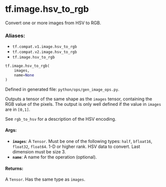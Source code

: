<div itemscope itemtype="http://developers.google.com/ReferenceObject">
<meta itemprop="name" content="tf.image.hsv_to_rgb" />
<meta itemprop="path" content="Stable" />
</div>

# tf.image.hsv_to_rgb

Convert one or more images from HSV to RGB.

### Aliases:

* `tf.compat.v1.image.hsv_to_rgb`
* `tf.compat.v2.image.hsv_to_rgb`
* `tf.image.hsv_to_rgb`

``` python
tf.image.hsv_to_rgb(
    images,
    name=None
)
```



Defined in generated file: `python/ops/gen_image_ops.py`.

<!-- Placeholder for "Used in" -->

Outputs a tensor of the same shape as the `images` tensor, containing the RGB
value of the pixels. The output is only well defined if the value in `images`
are in `[0,1]`.

See `rgb_to_hsv` for a description of the HSV encoding.

#### Args:


* <b>`images`</b>: A `Tensor`. Must be one of the following types: `half`, `bfloat16`, `float32`, `float64`.
  1-D or higher rank. HSV data to convert. Last dimension must be size 3.
* <b>`name`</b>: A name for the operation (optional).


#### Returns:

A `Tensor`. Has the same type as `images`.
